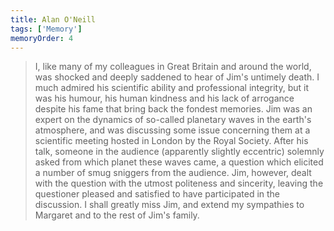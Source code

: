 ```yaml
---
title: Alan O'Neill
tags: ['Memory']
memoryOrder: 4
---
```


> I, like many of my colleagues in Great Britain and around the world, was shocked and deeply saddened to hear of Jim's untimely death. I much admired his scientific ability and professional integrity, but it was his humour, his human kindness and his lack of arrogance despite his fame that bring back the fondest memories. Jim was an expert on the dynamics of so-called planetary waves in the earth's atmosphere, and was discussing some issue concerning them at a scientific meeting hosted in London by the Royal Society. After his talk, someone in the audience (apparently slightly eccentric) solemnly asked from which planet these waves came, a question which elicited a number of smug sniggers from the audience. Jim, however, dealt with the question with the utmost politeness and sincerity, leaving the questioner pleased and satisfied to have participated in the discussion. I shall greatly miss Jim, and extend my sympathies to Margaret and to the rest of Jim's family.